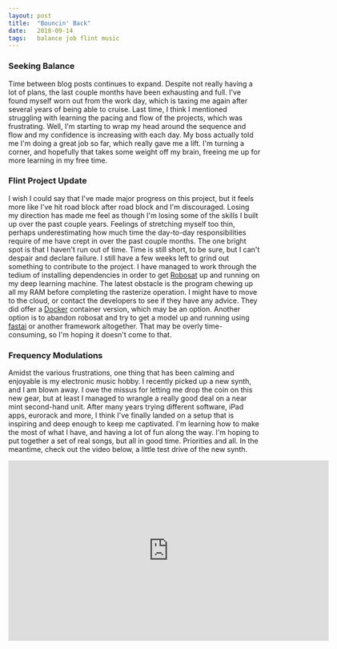 ```yaml
---
layout: post
title:  "Bouncin' Back"
date:   2018-09-14
tags:   balance job flint music
---
```

### Seeking Balance

Time between blog posts continues to expand. Despite not really having a lot of plans, the last couple months have been exhausting and full. I've found myself worn out from the work day, which is taxing me again after several years of being able to cruise. Last time, I think I mentioned struggling with learning the pacing and flow of the projects, which was frustrating. Well, I'm starting to wrap my head around the sequence and flow and my confidence is increasing with each day. My boss actually told me I'm doing a great job so far, which really gave me a lift. I'm turning a corner, and hopefully that takes some weight off my brain, freeing me up for more learning in my free time.

### Flint Project Update

I wish I could say that I've made major progress on this project, but it feels more like I've hit road block after road block and I'm discouraged. Losing my direction has made me feel as though I'm losing some of the skills I built up over the past couple years. Feelings of stretching myself too thin, perhaps underestimating how much time the day-to-day responsibilities require of me have crept in over the past couple months. The one bright spot is that I haven't run out of time. Time is still short, to be sure, but I can't despair and declare failure. I still have a few weeks left to grind out something to contribute to the project. I have managed to work through the tedium of installing dependencies in order to get [Robosat][robosat] up and running on my deep learning machine. The latest obstacle is the program chewing up all my RAM before completing the rasterize operation. I might have to move to the cloud, or contact the developers to see if they have any advice. They did offer a [Docker][docker] container version, which may be an option. Another option is to abandon robosat and try to get a model up and running using [fastai][fastai] or another framework altogether. That may be overly time-consuming, so I'm hoping it doesn't come to that.

### Frequency Modulations

Amidst the various frustrations, one thing that has been calming and enjoyable is my electronic music hobby. I recently picked up a new synth, and I am blown away. I owe the missus for letting me drop the coin on this new gear, but at least I managed to wrangle a really good deal on a near mint second-hand unit. After many years trying different software, iPad apps, eurorack and more, I think I've finally landed on a setup that is inspiring and deep enough to keep me captivated. I'm learning how to make the most of what I have, and having a lot of fun along the way. I'm hoping to put together a set of real songs, but all in good time. Priorities and all. In the meantime, check out the video below, a little test drive of the new synth. 

<iframe width="640" height="360" src="https://www.youtube.com/embed/xWMsRaOyMW4" frameborder="0" allowfullscreen></iframe>

[docker]:https://www.docker.com/
[robosat]:https://github.com/mapbox/robosat
[fastai]:https://github.com/fastai
